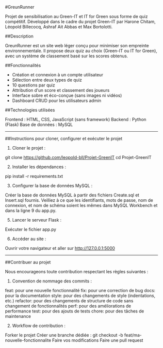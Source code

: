 #GreunRunner

Projet de sensibilisation au Green-IT et IT for Green sous forme de quiz compétitif.
Développé dans le cadre du projet Green-IT par Harone Chitam, Léopold Billecocq, Ashraf Ait Abbas et Max Bortolotti.

##Description

GreunRunner est un site web léger conçu pour minimiser son empreinte environnementale.
Il propose deux quiz au choix (Green-IT ou IT for Green), avec un système de classement basé sur les scores obtenus.

##Fonctionnalités

- Création et connexion à un compte utilisateur
- Sélection entre deux types de quiz
- 10 questions par quiz
- Attribution d'un score et classement des joueurs
- Interface sobre et éco-conçue (sans images ni vidéos)
- Dashboard CRUD pour les utilisateurs admin

##Technologies utilisées

Frontend : HTML, CSS, JavaScript (sans framework)
Backend : Python (Flask)
Base de données : MySQL

---

##Instructions pour cloner, configurer et exécuter le projet

1. Cloner le projet :

git clone https://github.com/leopold-bll/Projet-GreenIT
cd Projet-GreenIT


2. Installer les dépendances :

pip install -r requirements.txt


3. Configurer la base de données MySQL :

Créer la base de données MySQL à partir des fichiers Create.sql et Insert.sql fournis.
Veilliez à ce que les identifiants, mots de passe, nom de connexion, et nom de schéma soient les mêmes dans MySQL Workbench et dans la ligne 9 du app.py.


5. Lancer le serveur Flask :

Exécuter le fichier app.py


6. Accéder au site :

Ouvrir votre navigateur et aller sur http://127.0.0.1:5000

---

##Contribuer au projet

Nous encourageons toute contribution respectant les règles suivantes :

1. Convention de nommage des commits :

feat: pour une nouvelle fonctionnalité
fix: pour une correction de bug
docs: pour la documentation
style: pour des changements de style (indentations, etc.)
refactor: pour des changements de structure de code sans changement de fonctionnalités
perf: pour des améliorations de performance
test: pour des ajouts de tests
chore: pour des tâches de maintenance


2. Workflow de contribution :

Forker le projet
Créer une branche dédiée :
git checkout -b feat/ma-nouvelle-fonctionnalite
Faire vos modifications
Faire une pull request
